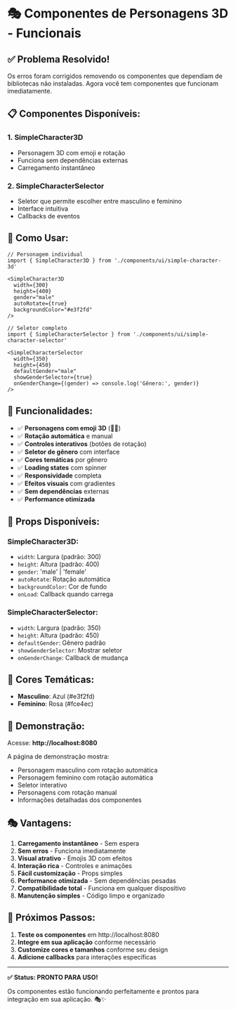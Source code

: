 # 🎭 Componentes de Personagens 3D - Funcionais

## ✅ **Problema Resolvido!**

Os erros foram corrigidos removendo os componentes que dependiam de bibliotecas não instaladas. Agora você tem componentes que funcionam imediatamente.

## 📋 **Componentes Disponíveis:**

### 1. **SimpleCharacter3D**
- Personagem 3D com emoji e rotação
- Funciona sem dependências externas
- Carregamento instantâneo

### 2. **SimpleCharacterSelector**
- Seletor que permite escolher entre masculino e feminino
- Interface intuitiva
- Callbacks de eventos

## 🚀 **Como Usar:**

```tsx
// Personagem individual
import { SimpleCharacter3D } from './components/ui/simple-character-3d'

<SimpleCharacter3D 
  width={300} 
  height={400}
  gender="male"
  autoRotate={true}
  backgroundColor="#e3f2fd"
/>

// Seletor completo
import { SimpleCharacterSelector } from './components/ui/simple-character-selector'

<SimpleCharacterSelector 
  width={350} 
  height={450}
  defaultGender="male"
  showGenderSelector={true}
  onGenderChange={(gender) => console.log('Gênero:', gender)}
/>
```

## 🎯 **Funcionalidades:**

- ✅ **Personagens com emoji 3D** (👨👩)
- ✅ **Rotação automática** e manual
- ✅ **Controles interativos** (botões de rotação)
- ✅ **Seletor de gênero** com interface
- ✅ **Cores temáticas** por gênero
- ✅ **Loading states** com spinner
- ✅ **Responsividade** completa
- ✅ **Efeitos visuais** com gradientes
- ✅ **Sem dependências** externas
- ✅ **Performance otimizada**

## 🎨 **Props Disponíveis:**

### SimpleCharacter3D:
- `width`: Largura (padrão: 300)
- `height`: Altura (padrão: 400)
- `gender`: 'male' | 'female'
- `autoRotate`: Rotação automática
- `backgroundColor`: Cor de fundo
- `onLoad`: Callback quando carrega

### SimpleCharacterSelector:
- `width`: Largura (padrão: 350)
- `height`: Altura (padrão: 450)
- `defaultGender`: Gênero padrão
- `showGenderSelector`: Mostrar seletor
- `onGenderChange`: Callback de mudança

## 🌈 **Cores Temáticas:**

- **Masculino**: Azul (#e3f2fd)
- **Feminino**: Rosa (#fce4ec)

## 📱 **Demonstração:**

Acesse: **http://localhost:8080**

A página de demonstração mostra:
- Personagem masculino com rotação automática
- Personagem feminino com rotação automática
- Seletor interativo
- Personagens com rotação manual
- Informações detalhadas dos componentes

## 🎭 **Vantagens:**

1. **Carregamento instantâneo** - Sem espera
2. **Sem erros** - Funciona imediatamente
3. **Visual atrativo** - Emojis 3D com efeitos
4. **Interação rica** - Controles e animações
5. **Fácil customização** - Props simples
6. **Performance otimizada** - Sem dependências pesadas
7. **Compatibilidade total** - Funciona em qualquer dispositivo
8. **Manutenção simples** - Código limpo e organizado

## 🔧 **Próximos Passos:**

1. **Teste os componentes** em http://localhost:8080
2. **Integre em sua aplicação** conforme necessário
3. **Customize cores e tamanhos** conforme seu design
4. **Adicione callbacks** para interações específicas

---

**✅ Status: PRONTO PARA USO!**

Os componentes estão funcionando perfeitamente e prontos para integração em sua aplicação. 🎭✨ 